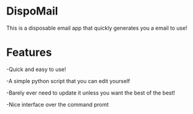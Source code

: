 # DispoMail
This is a disposable email app that quickly generates you a email to use! 

# Features

-Quick and easy to use!

-A simple python script that you can edit yourself

-Barely ever need to update it unless you want the best of the best!

-Nice interface over the command promt
